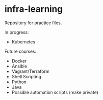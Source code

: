 # infra-learning

Repository for practice files.

In progress:
- Kubernetes

Future courses:
- Docker
- Ansible
- Vagrant/Terraform
- Shell Scripting
- Python
- Java
- Possible automation scripts (make private)
